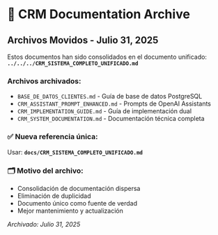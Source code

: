# 📁 CRM Documentation Archive

## Archivos Movidos - Julio 31, 2025

Estos documentos han sido consolidados en el documento unificado:
**`../../../CRM_SISTEMA_COMPLETO_UNIFICADO.md`**

### Archivos archivados:
- `BASE_DE_DATOS_CLIENTES.md` - Guía de base de datos PostgreSQL
- `CRM_ASSISTANT_PROMPT_ENHANCED.md` - Prompts de OpenAI Assistants  
- `CRM_IMPLEMENTATION_GUIDE.md` - Guía de implementación dual
- `CRM_SYSTEM_DOCUMENTATION.md` - Documentación técnica completa

### ✅ Nueva referencia única:
Usar: **`docs/CRM_SISTEMA_COMPLETO_UNIFICADO.md`**

### 🗂️ Motivo del archivo:
- Consolidación de documentación dispersa
- Eliminación de duplicidad
- Documento único como fuente de verdad
- Mejor mantenimiento y actualización

*Archivado: Julio 31, 2025*